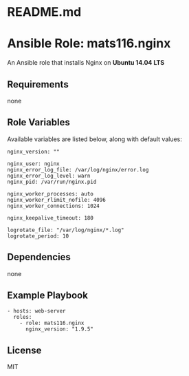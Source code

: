 # README.md
# Ansible Role: mats116.nginx

An Ansible role that installs Nginx on **Ubuntu 14.04 LTS**

## Requirements

none

## Role Variables

Available variables are listed below, along with default values:

    nginx_version: ""

    nginx_user: nginx
    nginx_error_log_file: /var/log/nginx/error.log
    nginx_error_log_level: warn
    nginx_pid: /var/run/nginx.pid

    nginx_worker_processes: auto
    nginx_worker_rlimit_nofile: 4096
    nginx_worker_connections: 1024

    nginx_keepalive_timeout: 180

    logrotate_file: "/var/log/nginx/*.log"
    logrotate_period: 10


## Dependencies

none

## Example Playbook

    - hosts: web-server
      roles:
        - role: mats116.nginx
          nginx_version: "1.9.5"

## License

MIT
